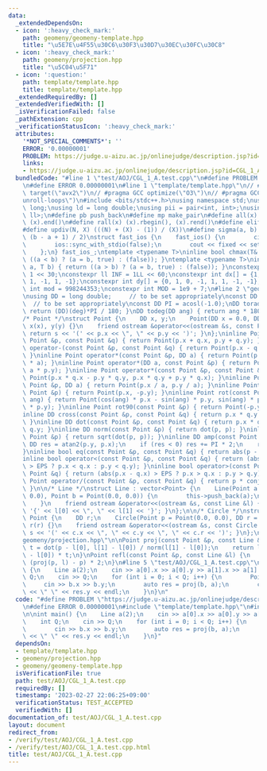 ```yaml
---
data:
  _extendedDependsOn:
  - icon: ':heavy_check_mark:'
    path: geomeny/geomeny-template.hpp
    title: "\u5E7E\u4F55\u30C6\u30F3\u30D7\u30EC\u30FC\u30C8"
  - icon: ':heavy_check_mark:'
    path: geomeny/projection.hpp
    title: "\u5C04\u5F71"
  - icon: ':question:'
    path: template/template.hpp
    title: template/template.hpp
  _extendedRequiredBy: []
  _extendedVerifiedWith: []
  _isVerificationFailed: false
  _pathExtension: cpp
  _verificationStatusIcon: ':heavy_check_mark:'
  attributes:
    '*NOT_SPECIAL_COMMENTS*': ''
    ERROR: '0.00000001'
    PROBLEM: https://judge.u-aizu.ac.jp/onlinejudge/description.jsp?id=CGL_1_A
    links:
    - https://judge.u-aizu.ac.jp/onlinejudge/description.jsp?id=CGL_1_A
  bundledCode: "#line 1 \"test/AOJ/CGL_1_A.test.cpp\"\n#define PROBLEM \"https://judge.u-aizu.ac.jp/onlinejudge/description.jsp?id=CGL_1_A\"\
    \n#define ERROR 0.00000001\n#line 1 \"template/template.hpp\"\n// #pragma GCC\
    \ target(\"avx2\")\n// #pragma GCC optimize(\"O3\")\n// #pragma GCC optimize(\"\
    unroll-loops\")\n#include <bits/stdc++.h>\nusing namespace std;\nusing ll = long\
    \ long;\nusing ld = long double;\nusing pii = pair<int, int>;\nusing pll = pair<ll,\
    \ ll>;\n#define pb push_back\n#define mp make_pair\n#define all(x) (x).begin(),\
    \ (x).end()\n#define rall(x) (x).rbegin(), (x).rend()\n#define elif else if\n\
    #define updiv(N, X) (((N) + (X) - (1)) / (X))\n#define sigma(a, b) ((a + b) *\
    \ (b - a + 1) / 2)\nstruct fast_ios {\n    fast_ios() {\n        cin.tie(nullptr);\n\
    \        ios::sync_with_stdio(false);\n        cout << fixed << setprecision(15);\n\
    \    };\n} fast_ios_;\ntemplate <typename T>\ninline bool chmax(T& a, T b) { return\
    \ ((a < b) ? (a = b, true) : (false)); }\ntemplate <typename T>\ninline bool chmin(T&\
    \ a, T b) { return ((a > b) ? (a = b, true) : (false)); }\nconstexpr int inf =\
    \ 1 << 30;\nconstexpr ll INF = 1LL << 60;\nconstexpr int dx[] = {1, 0, -1, 0,\
    \ 1, -1, 1, -1};\nconstexpr int dy[] = {0, 1, 0, -1, 1, 1, -1, -1};\nconstexpr\
    \ int mod = 998244353;\nconstexpr int MOD = 1e9 + 7;\n#line 2 \"geomeny/geomeny-template.hpp\"\
    \nusing DD = long double;     // to be set appropriately\nconst DD EPS = 1e-10;\
    \  // to be set appropriately\nconst DD PI = acosl(-1.0);\nDD torad(int deg) {\
    \ return (DD)(deg)*PI / 180; }\nDD todeg(DD ang) { return ang * 180 / PI; }\n\n\
    /* Point */\nstruct Point {\n    DD x, y;\n    Point(DD x = 0.0, DD y = 0.0) :\
    \ x(x), y(y) {}\n    friend ostream &operator<<(ostream &s, const Point &p) {\
    \ return s << '(' << p.x << \", \" << p.y << ')'; }\n};\ninline Point operator+(const\
    \ Point &p, const Point &q) { return Point(p.x + q.x, p.y + q.y); }\ninline Point\
    \ operator-(const Point &p, const Point &q) { return Point(p.x - q.x, p.y - q.y);\
    \ }\ninline Point operator*(const Point &p, DD a) { return Point(p.x * a, p.y\
    \ * a); }\ninline Point operator*(DD a, const Point &p) { return Point(a * p.x,\
    \ a * p.y); }\ninline Point operator*(const Point &p, const Point &q) { return\
    \ Point(p.x * q.x - p.y * q.y, p.x * q.y + p.y * q.x); }\ninline Point operator/(const\
    \ Point &p, DD a) { return Point(p.x / a, p.y / a); }\ninline Point conj(const\
    \ Point &p) { return Point(p.x, -p.y); }\ninline Point rot(const Point &p, DD\
    \ ang) { return Point(cos(ang) * p.x - sin(ang) * p.y, sin(ang) * p.x + cos(ang)\
    \ * p.y); }\ninline Point rot90(const Point &p) { return Point(-p.y, p.x); }\n\
    inline DD cross(const Point &p, const Point &q) { return p.x * q.y - p.y * q.x;\
    \ }\ninline DD dot(const Point &p, const Point &q) { return p.x * q.x + p.y *\
    \ q.y; }\ninline DD norm(const Point &p) { return dot(p, p); }\ninline DD abs(const\
    \ Point &p) { return sqrt(dot(p, p)); }\ninline DD amp(const Point &p) {\n   \
    \ DD res = atan2(p.y, p.x);\n    if (res < 0) res += PI * 2;\n    return res;\n\
    }\ninline bool eq(const Point &p, const Point &q) { return abs(p - q) < EPS; }\n\
    inline bool operator<(const Point &p, const Point &q) { return (abs(p.x - q.x)\
    \ > EPS ? p.x < q.x : p.y < q.y); }\ninline bool operator>(const Point &p, const\
    \ Point &q) { return (abs(p.x - q.x) > EPS ? p.x > q.x : p.y > q.y); }\ninline\
    \ Point operator/(const Point &p, const Point &q) { return p * conj(q) / norm(q);\
    \ }\n\n/* Line */\nstruct Line : vector<Point> {\n    Line(Point a = Point(0.0,\
    \ 0.0), Point b = Point(0.0, 0.0)) {\n        this->push_back(a);\n        this->push_back(b);\n\
    \    }\n    friend ostream &operator<<(ostream &s, const Line &l) { return s <<\
    \ '{' << l[0] << \", \" << l[1] << '}'; }\n};\n\n/* Circle */\nstruct Circle :\
    \ Point {\n    DD r;\n    Circle(Point p = Point(0.0, 0.0), DD r = 0.0) : Point(p),\
    \ r(r) {}\n    friend ostream &operator<<(ostream &s, const Circle &c) { return\
    \ s << '(' << c.x << \", \" << c.y << \", \" << c.r << ')'; }\n};\n#line 2 \"\
    geomeny/projection.hpp\"\n\nPoint proj(const Point &p, const Line &l) {\n    DD\
    \ t = dot(p - l[0], l[1] - l[0]) / norm(l[1] - l[0]);\n    return l[0] + (l[1]\
    \ - l[0]) * t;\n}\nPoint refl(const Point &p, const Line &l) {\n    return p +\
    \ (proj(p, l) - p) * 2;\n}\n#line 5 \"test/AOJ/CGL_1_A.test.cpp\"\n\nint main()\
    \ {\n    Line a(2);\n    cin >> a[0].x >> a[0].y >> a[1].x >> a[1].y;\n    int\
    \ Q;\n    cin >> Q;\n    for (int i = 0; i < Q; i++) {\n        Point b;\n   \
    \     cin >> b.x >> b.y;\n        auto res = proj(b, a);\n        cout << res.x\
    \ << \" \" << res.y << endl;\n    }\n}\n"
  code: "#define PROBLEM \"https://judge.u-aizu.ac.jp/onlinejudge/description.jsp?id=CGL_1_A\"\
    \n#define ERROR 0.00000001\n#include \"template/template.hpp\"\n#include \"geomeny/projection.hpp\"\
    \n\nint main() {\n    Line a(2);\n    cin >> a[0].x >> a[0].y >> a[1].x >> a[1].y;\n\
    \    int Q;\n    cin >> Q;\n    for (int i = 0; i < Q; i++) {\n        Point b;\n\
    \        cin >> b.x >> b.y;\n        auto res = proj(b, a);\n        cout << res.x\
    \ << \" \" << res.y << endl;\n    }\n}"
  dependsOn:
  - template/template.hpp
  - geomeny/projection.hpp
  - geomeny/geomeny-template.hpp
  isVerificationFile: true
  path: test/AOJ/CGL_1_A.test.cpp
  requiredBy: []
  timestamp: '2023-02-27 22:06:25+09:00'
  verificationStatus: TEST_ACCEPTED
  verifiedWith: []
documentation_of: test/AOJ/CGL_1_A.test.cpp
layout: document
redirect_from:
- /verify/test/AOJ/CGL_1_A.test.cpp
- /verify/test/AOJ/CGL_1_A.test.cpp.html
title: test/AOJ/CGL_1_A.test.cpp
---
```

